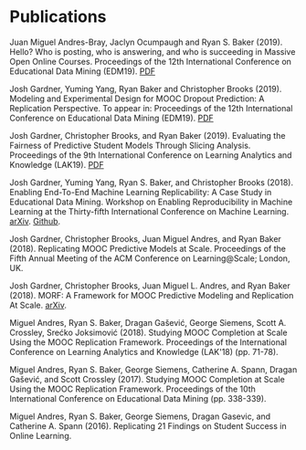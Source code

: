 # Publications

Juan Miguel Andres-Bray, Jaclyn Ocumpaugh and Ryan S. Baker (2019). Hello? Who is posting, who is answering, and who is succeeding in Massive Open Online Courses. Proceedings of the 12th International Conference on Educational Data Mining (EDM19). [PDF](http://www.upenn.edu/learninganalytics/ryanbaker/EDM2019_paper284.pdf)

Josh Gardner, Yuming Yang, Ryan Baker and Christopher Brooks (2019). Modeling and Experimental Design for MOOC Dropout Prediction: A Replication Perspective. To appear in: Proceedings of the 12th International Conference on Educational Data Mining (EDM19). [PDF](http://www.jpgard.com/s/EDM_2019_MORF_CAMERA.pdf)

Josh Gardner, Christopher Brooks, and Ryan Baker (2019). Evaluating the Fairness of Predictive Student Models Through Slicing Analysis. Proceedings of the 9th International Conference on Learning Analytics and Knowledge (LAK19). [PDF](http://www.jpgard.com/s/LAK_Fairness_2019_CAMERA.pdf)

Josh Gardner, Yuming Yang, Ryan S. Baker, and Christopher Brooks (2018). Enabling End-To-End Machine Learning Replicability: A Case Study in Educational Data Mining. Workshop on Enabling Reproducibility in Machine Learning at the Thirty-fifth International Conference on Machine Learning. [arXiv](https://arxiv.org/abs/1806.05208). [Github](https://github.com/educational-technology-collective/fy2015-replication).

Josh Gardner, Christopher Brooks, Juan Miguel Andres, and Ryan Baker (2018). Replicating MOOC Predictive Models at Scale. Proceedings of the Fifth Annual Meeting of the ACM Conference on Learning@Scale; London, UK.

Josh Gardner, Christopher Brooks, Juan Miguel L. Andres, and Ryan Baker (2018). MORF: A Framework for MOOC Predictive Modeling and Replication At Scale. [arXiv](http://arxiv.org/abs/1205.2525).

Miguel Andres, Ryan S. Baker, Dragan Gašević, George Siemens, Scott A. Crossley, Srećko Joksimović (2018). Studying MOOC Completion at Scale Using the MOOC Replication Framework. Proceedings of the
International Conference on Learning Analytics and Knowledge (LAK'18) (pp. 71-78).

Miguel Andres, Ryan S. Baker, George Siemens, Catherine A. Spann, Dragan Gašević, and Scott Crossley (2017). Studying MOOC Completion at Scale Using the MOOC Replication Framework. Proceedings of the 10th International Conference on Educational Data Mining (pp. 338-339).

Miguel Andres, Ryan S. Baker, George Siemens, Dragan Gasevic, and Catherine A. Spann (2016). Replicating 21 Findings on Student Success in Online Learning.
